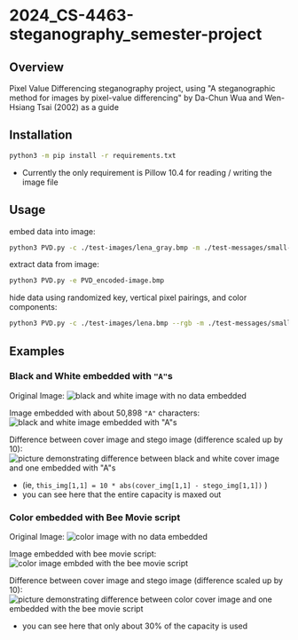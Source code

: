 # 2024_CS-4463-steganography_semester-project

## Overview
Pixel Value Differencing steganography project, using "A steganographic method for images by pixel-value differencing" by Da-Chun Wua and Wen-Hsiang Tsai (2002) as a guide

## Installation

```bash
python3 -m pip install -r requirements.txt
```
 - Currently the only requirement is Pillow 10.4 for reading / writing the image file

## Usage

embed data into image:
```bash
python3 PVD.py -c ./test-images/lena_gray.bmp -m ./test-messages/small-msg.txt -o PVD_encoded-image.bmp
```

extract data from image:
```bash
python3 PVD.py -e PVD_encoded-image.bmp
```

hide data using randomized key, vertical pixel pairings, and color components:
```bash
python3 PVD.py -c ./test-images/lena.bmp --rgb -m ./test-messages/small-msg.txt -o PVD_encoded-image.bmp --key "mysecretkey" --vertical
```

## Examples
### Black and White embedded with `"A"`s
Original Image:
![black and white image with no data embedded](example-images/lena_bw_cover.png)

Image embedded with about 50,898 `"A"` characters:
![black and white image embedded with "A"s](example-images/lena_bw_embedded-with-As.png)

Difference between cover image and stego image (difference scaled up by 10):
![picture demonstrating difference between black and white cover image and one embedded with "A"s](example-images/lena_bw_emdedded-with-As-difference.png)
 - (ie, `this_img[1,1] = 10 * abs(cover_img[1,1] - stego_img[1,1])` )
 - you can see here that the entire capacity is maxed out
### Color embedded with Bee Movie script
Original Image:
![color image with no data embedded](example-images/lena_color_cover.png)

Image embedded with bee movie script:
![color image embded with the bee movie script](example-images/lena_color_embedded-with-bee-movie.png)

Difference between cover image and stego image (difference scaled up by 10):
![picture demonstrating difference between color cover image and one embedded with the bee movie script](example-images/lena_color_embedded-with-bee-movie-difference.png)
 - you can see here that only about 30% of the capacity is used